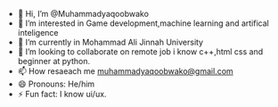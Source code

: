 - 👋 Hi, I’m @Muhammadyaqoobwako
- 👀 I’m interested in Game development,machine learning and artifical inteligence
- 🌱 I’m currently in Mohammad Ali Jinnah University
- 💞️ I’m looking to collaborate on remote job i know c++,html css and beginner at python.
- 📫 How resaeach me muhammadyaqoobwako@gmail.com
- 😄 Pronouns: He/him
- ⚡ Fun fact: I know ui/ux.

<!---
Muhammadyaqoobwako/Muhammadyaqoobwako is a ✨ special ✨ repository because its `README.md` (this file) appears on your GitHub profile.
You can click the Preview link to take a look at your changes.
--->
